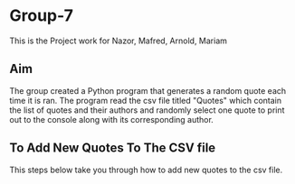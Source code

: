 # Group-7
This is the Project work for Nazor, Mafred, Arnold, Mariam

## Aim
The group created a Python program that generates a random quote each time it is ran. The program read the csv file titled "Quotes" which contain the list of quotes and their authors and randomly select one quote to print out to the console along with its corresponding author.


## To Add New Quotes To The CSV file
This steps below take you through how to add new quotes to the csv file.
